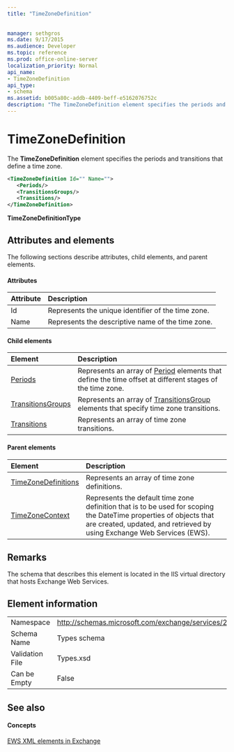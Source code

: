 ```yaml
---
title: "TimeZoneDefinition"
 
 
manager: sethgros
ms.date: 9/17/2015
ms.audience: Developer
ms.topic: reference
ms.prod: office-online-server
localization_priority: Normal
api_name:
- TimeZoneDefinition
api_type:
- schema
ms.assetid: b005a80c-addb-4409-beff-e5162076752c
description: "The TimeZoneDefinition element specifies the periods and transitions that define a time zone."
---
```


# TimeZoneDefinition

The **TimeZoneDefinition** element specifies the periods and transitions that define a time zone. 
  
```XML
<TimeZoneDefinition Id="" Name="">
   <Periods/>
   <TransitionsGroups/>
   <Transitions/>
</TimeZoneDefinition>

```

 **TimeZoneDefinitionType**
## Attributes and elements

The following sections describe attributes, child elements, and parent elements.
  
#### Attributes

|**Attribute**|**Description**|
|:-----|:-----|
|Id  <br/> |Represents the unique identifier of the time zone.  <br/> |
|Name  <br/> |Represents the descriptive name of the time zone.  <br/> |
   
#### Child elements

|**Element**|**Description**|
|:-----|:-----|
|[Periods](periods.md) <br/> |Represents an array of [Period](period.md) elements that define the time offset at different stages of the time zone.  <br/> |
|[TransitionsGroups](transitionsgroups.md) <br/> |Represents an array of [TransitionsGroup](transitionsgroup.md) elements that specify time zone transitions.  <br/> |
|[Transitions](transitions.md) <br/> |Represents an array of time zone transitions.  <br/> |
   
#### Parent elements

|**Element**|**Description**|
|:-----|:-----|
|[TimeZoneDefinitions](timezonedefinitions.md) <br/> |Represents an array of time zone definitions.  <br/> |
|[TimeZoneContext](timezonecontext.md) <br/> |Represents the default time zone definition that is to be used for scoping the DateTime properties of objects that are created, updated, and retrieved by using Exchange Web Services (EWS).  <br/> |
   
## Remarks

The schema that describes this element is located in the IIS virtual directory that hosts Exchange Web Services.
  
## Element information

|||
|:-----|:-----|
|Namespace  <br/> |http://schemas.microsoft.com/exchange/services/2006/types  <br/> |
|Schema Name  <br/> |Types schema  <br/> |
|Validation File  <br/> |Types.xsd  <br/> |
|Can be Empty  <br/> |False  <br/> |
   
## See also

#### Concepts

[EWS XML elements in Exchange](ews-xml-elements-in-exchange.md)

